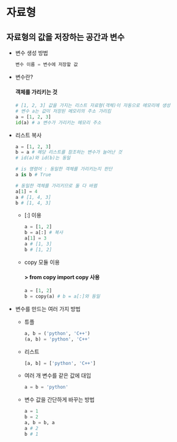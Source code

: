 자료형
========

자료형의 값을 저장하는 공간과 변수
----------
* 변수 생성 방법
  ```python
  변수 이름 = 변수에 저장할 값
  ```

* 변수란?
  #### 객체를 가리키는 것
  ```python
  # [1, 2, 3] 값을 가지는 리스트 자료형(객체)이 자동으로 메모리에 생성
  # 변수 a는 값이 저장된 메모리의 주소 가리킴
  a = [1, 2, 3]
  id(a) # a 변수가 가리키는 메모리 주소
  ```

* 리스트 복사
  ```python
  a = [1, 2, 3]
  b = a # 해당 리스트를 참조하는 변수가 늘어난 것
  # id(a)와 id(b)는 동일
  ```
  ```python
  # is 명령어 : 동일한 객체를 가리키는지 판단
  a is b # True
  ```
  ```python
  # 동일한 객체를 가리키므로 둘 다 바뀜
  a[1] = 4
  a # [1, 4, 3]
  b # [1, 4, 3]
  ```
  + [:] 이용
    ```python
    a = [1, 2]
    b = a[:] # 복사
    a[1] = 3
    a # [1, 3]
    b # [1, 2]
    ```

  + copy 모듈 이용
    #### > from copy import copy 사용
    ```python
    a = [1, 2]
    b = copy(a) # b = a[:]와 동일
    ```

* 변수를 만드는 여러 가지 방법
  + 튜플
    ```python
    a, b = ('python', 'C++')
    (a, b) = 'python', 'C++'
    ```

  + 리스트
    ```python
    [a, b] = ['python', 'C++']
    ```

  + 여러 개 변수를 같은 값에 대입
    ```python
    a = b = 'python'
    ```

  + 변수 값을 간단하게 바꾸는 방법
    ```python
    a = 1
    b = 2
    a, b = b, a
    a # 2
    b # 1
    ```
